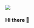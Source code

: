 ![](../../../../mnt/c/Users/BreMa/AppData/Local/Programs/Microsoft%20VS%20Code/c:/Users/BreMa/Downloads/Orange%20Ebb%20and%20Flow%20Abstract%20LinkedIn%20Banner%20(2).png)

### Hi there 👋
<!--
**BreMarotta/BreMarotta** is a ✨ _special_ ✨ repository because its `README.md` (this file) appears on your GitHub profile.

Here are some ideas to get you started:

- 🔭 I’m currently working on ...
- 🌱 I’m currently learning ...
- 👯 I’m looking to collaborate on ...
- 🤔 I’m looking for help with ...
- 💬 Ask me about ...
- 📫 How to reach me: ...
- 😄 Pronouns: ...
- ⚡ Fun fact: ...
-->
